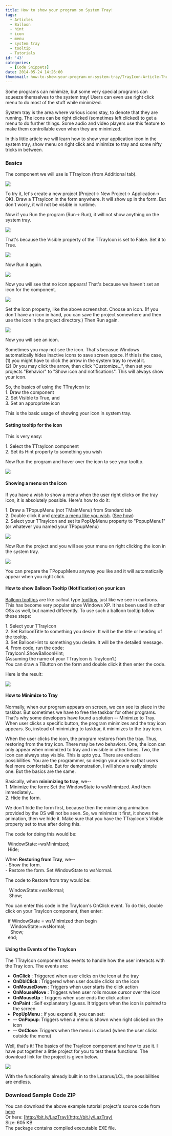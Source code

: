 ```yaml
---
title: How to show your program on System Tray!
tags:
  - Articles
  - Balloon
  - hint
  - icon
  - menu
  - system tray
  - tooltip
  - Tutorials
id: '43'
categories:
  - [Code Snippets]
date: 2014-05-24 14:26:00
thumbnail: how-to-show-your-program-on-system-tray/TrayIcon-Article-Thumb.gif
---
```


Some programs can minimize, but some very special programs can squeeze themselves to the system tray! Users can even use right click menu to do most of the stuff while minimized.
<!-- more -->
  
  
System tray is the area where various icons stay, to denote that they are running. The icons can be right clicked (sometimes left clicked) to get a menu to do further things. Some audio and video players use this feature to make them controllable even when they are minimized.  
  
In this little article we will learn how to show your application icon in the system tray, show menu on right click and minimize to tray and some nifty tricks in between.  
  

### Basics

  
The component we will use is TTrayIcon (from Additional tab).  
  

![](how-to-show-your-program-on-system-tray/TrayIcon-Component.gif)

  
  
To try it, let's create a new project (Project-> New Project-> Application-> OK). Draw a TTrayIcon in the form anywhere. It will show up in the form. But don't worry, it will not be visible in runtime.  
  
Now if you Run the program (Run-> Run), it will not show anything on the system tray.  
  

![](how-to-show-your-program-on-system-tray/system-tray-1.gif)

  
  
That's because the Visible property of the TTrayIcon is set to False. Set it to True.  
  

![](how-to-show-your-program-on-system-tray/system-tray-2.gif)

  
Now Run it again.  
  

![](how-to-show-your-program-on-system-tray/system-tray-3.gif)

  
Now you will see that no icon appears! That's because we haven't set an icon for the component.  
  

![](how-to-show-your-program-on-system-tray/system-tray-4.gif)

  
Set the Icon property, like the above screenshot. Choose an icon. (If you don't have an icon in hand, you can save the project somewhere and then use the icon in the project directory.) Then Run again.  
  

![](how-to-show-your-program-on-system-tray/system-tray-5.gif)

  
  
Now you will see an icon.  
  
Sometimes you may not see the icon. That's becasue Windows automatically hides inactive icons to save screen space. If this is the case,  
(1) you might have to click the arrow in the system tray to reveal it.  
(2) Or you may click the arrow, then click "Customize...", then set you projects "Behavior" to "Show icon and notifications". This will always show your icon.  
  
So, the basics of using the TTrayIcon is:  
1\. Draw the component  
2\. Set Visible to True, and  
3\. Set an appropriate icon  
  
This is the basic usage of showing your icon in system tray.  
  

#### Setting tooltip for the icon

  
This is very easy:  
  
1\. Select the TTrayIcon component  
2\. Set its Hint property to something you wish  
  
Now Run the program and hover over the icon to see your tooltip.  
  

![](how-to-show-your-program-on-system-tray/system-tray-8.gif)

  
  

#### Showing a menu on the icon

  
If you have a wish to show a menu when the user right clicks on the tray icon, it is absolutely possible. Here's how to do it:  
  
1\. Draw a TPopupMenu (not TMainMenu) from Standard tab  
2\. Double click it and [create a menu like you wish](http://lazplanet.blogspot.com/2013/08/3-ways-to-use-popup-menus-in-lazarus.html). ([See how](http://lazplanet.blogspot.com/2013/08/3-ways-to-use-popup-menus-in-lazarus.html))  
2\. Select your TTrayIcon and set its PopUpMenu property to "PopupMenu1" (or whatever you named your TPopupMenu)  
  

![](how-to-show-your-program-on-system-tray/system-tray-6.gif)

  
Now Run the project and you will see your menu on right clicking the icon in the system tray.  
  

![](how-to-show-your-program-on-system-tray/system-tray-7.gif)

  
You can prepare the TPopupMenu anyway you like and it will automatically appear when you right click.  
  

#### How to show Balloon Tooltip (Notification) on your icon

  
[Balloon tooltips](http://en.wikipedia.org/wiki/Balloon_help) are like callout type [tooltips](http://en.wikipedia.org/wiki/Tooltip), just like we see in cartoons. This has become very popular since Windows XP. It has been used in other OSs as well, but named differently. To use such a balloon tooltip follow these steps:  
  
1\. Select your TTrayIcon  
2\. Set BalloonTitle to something you desire. It will be the title or heading of the tooltip.  
3\. Set BalloonHint to something you desire. It will be the detailed message.  
4\. From code, run the code:  
TrayIcon1.ShowBalloonHint;  
(Assuming the name of your TTrayIcon is TrayIcon1.)  
You can draw a TButton on the form and double click it then enter the code.  
  
Here is the result:  

![](how-to-show-your-program-on-system-tray/system-tray-9.gif)

  
  

#### How to Minimize to Tray

  
Normally, when our program appears on screen, we can see its place in the taskbar. But sometimes we have to free the taskbar for other programs. That's why some developers have found a solution -- Minimize to Tray. When user clicks a specific button, the program minimizes and the tray icon appears. So, instead of minimizing to taskbar, it minimizes to the tray icon.  
  
When the user clicks the icon, the program restores from the tray. Thus, restoring from the tray icon. There may be two behaviors. One, the icon can only appear when minimized to tray and invisible in other times. Two, the icon can always stay visible. This is upto you. There are endless possibilities. You are the programmer, so design your code so that users feel more comfortable. But for demonstration, I will show a really simple one. But the basics are the same.  
  
Basically, when **minimizing to tray**, we--  
1\. Minimize the form: Set the WindowState to wsMinimized. And then immediately...  
2\. Hide the form.  
  
We don't hide the form first, because then the minimizing animation provided by the OS will not be seen. So, we minimize it first, it shows the animation, then we hide it. Make sure that you have the TTrayIcon's Visible property set to true after doing this.  
  
The code for doing this would be:  

  WindowState:=wsMinimized;  
  Hide;

  
When **Restoring from Tray**, we--  
\- Show the form.  
\- Restore the form. Set WindowState to wsNormal.  
  
The code to Restore from tray would be:  

   WindowState:=wsNormal;  
   Show;

  
You can enter this code in the TrayIcon's OnClick event. To do this, double click on your TrayIcon component, then enter:  

  if WindowState = wsMinimized then begin  
    WindowState:=wsNormal;  
    Show;  
  end;

  

#### Using the Events of the TrayIcon

  
The TTrayIcon component has events to handle how the user interacts with the Tray icon. The events are:  

*   **OnClick** : Triggered when user clicks on the icon at the tray
*   **OnDblClick** : Triggered when user double clicks on the icon
*   **OnMouseDown** : Triggers when user starts the click action
*   **OnMouseMove** : Triggers when user rolls mouse cursor over the icon
*   **OnMouseUp** : Triggers when user ends the click action
*   **OnPaint** : Self explanatory I guess. It triggers when the icon is _painted_ to the screen
*   **PopUpMenu** : If you expand it, you can set:
*   \-- **OnPopup**: Triggers when a menu is shown when right clicked on the icon
*   **\-- OnClose**: Triggers when the menu is closed (when the user clicks outside the menu)

  
Well, that's it! The basics of the TrayIcon component and how to use it. I have put together a little project for you to test these functions. The download link for the project is given below.  
  

![](how-to-show-your-program-on-system-tray/TrayIconTest-Project.gif)

  
With the functionality already built in to the Lazarus/LCL, the possibilities are endless.  
  
  

### Download Sample Code ZIP

You can download the above example tutorial project's source code from [here](https://www.dropbox.com/s/xvmap95ydvgjxop/TrayIcon_Test.zip?dl=1)  
Or here: [http://bit.ly/LazTray](http://bit.ly/LazTray)  
Size: 605 KB  
The package contains compiled executable EXE file.